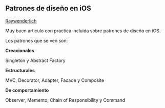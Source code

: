 ## Patrones de diseño en iOS

[Raywenderlich](http://www.raywenderlich.com/es/55631/patrones-de-diseno-en-ios)

Muy buen articulo con practica incluida sobre patrones de diseño en iOS.

Los patrones que se ven son:

**Creacionales**

Singleton y Abstract Factory

**Estructurales** 

MVC, Decorator, Adapter, Facade y Composite

**De comportamiento**

Observer, Memento, Chain of Responsibility y Command
